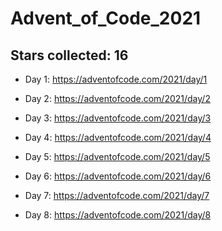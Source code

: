 # Advent_of_Code_2021

## Stars collected: 16

* Day 1: https://adventofcode.com/2021/day/1

* Day 2: https://adventofcode.com/2021/day/2

* Day 3: https://adventofcode.com/2021/day/3

* Day 4: https://adventofcode.com/2021/day/4

* Day 5: https://adventofcode.com/2021/day/5

* Day 6: https://adventofcode.com/2021/day/6

* Day 7: https://adventofcode.com/2021/day/7

* Day 8: https://adventofcode.com/2021/day/8
